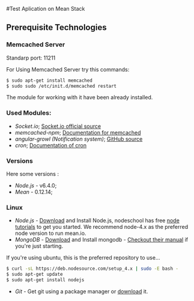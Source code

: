 
#Test Aplication on Mean Stack
## Prerequisite Technologies

### Memcached Server
Standarp port: 11211

For Using Memcached Server try this commands:

```bash
$ sudo apt-get install memcached
$ sudo sudo /etc/init.d/memcached restart
```

The module for working with it have been already installed.

### Used Modules:
* *Socket.io*; <a href="http://socket.io/">Socket.io official source</a>
* *memcached-npm*; <a href="https://www.npmjs.com/package/memcached">Documentation for memcached </a>
* *angular-growl (Notification system)*; <a href="https://github.com/JanStevens/angular-growl-2">GitHub source</a>
* *cron*; <a href="https://www.npmjs.com/package/cron">Documentation of cron</a>


### Versions
Here some versions :
* *Node.js* - v6.4.0;
* *Mean* - 0.12.14;

### Linux
* *Node.js* - <a href="http://nodejs.org/download/">Download</a> and Install Node.js, nodeschool has free <a href=" http://nodeschool.io/#workshoppers">node tutorials</a> to get you started. We recommend node-4.x as the preferred node version to run mean.io.
* *MongoDB* - <a href="https://www.mongodb.org/downloads">Download</a> and Install mongodb - <a href="https://docs.mongodb.org/manual/">Checkout their manual</a> if you're just starting.

If you're using ubuntu, this is the preferred repository to use...

```bash
$ curl -sL https://deb.nodesource.com/setup_4.x | sudo -E bash -
$ sudo apt-get update
$ sudo apt-get install nodejs
```

* *Git* - Get git using a package manager or <a href="http://git-scm.com/downloads">download</a> it.

